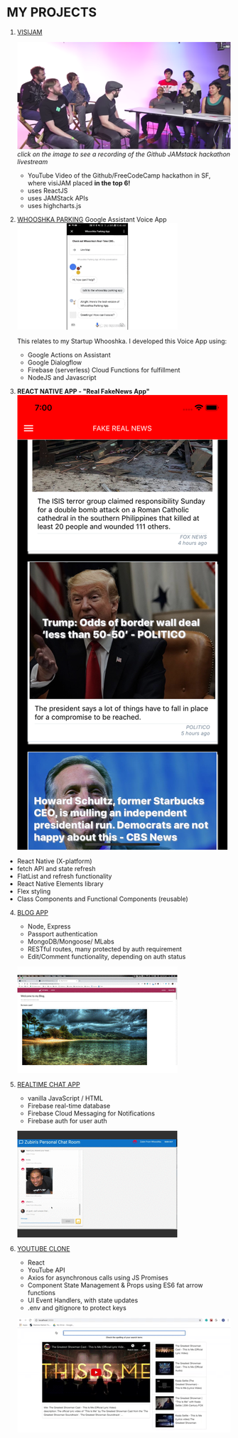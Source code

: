 
# MY PROJECTS
1. [VISIJAM](https://visijam.netlify.com)
    
    [![](../assets/yt_visijam.png)](https://www.youtube.com/watch?v=QhybHEs87mk&feature=youtu.be&t=4205)
    _click on the image to see a recording of the Github JAMstack hackathon livestream_
     
    * YouTube Video of the Github/FreeCodeCamp hackathon in SF, where visiJAM placed __in the top 6!__   
    * uses ReactJS    
    * uses JAMStack APIs    
    * uses highcharts.js

2. [WHOOSHKA PARKING](/whooshka.md) Google Assistant Voice App
![](../assets/whooshka_google_assistant.gif)

    This relates to my Startup Whooshka. I developed this Voice App using:
    * Google Actions on Assistant
    * Google Dialogflow
    * Firebase (serverless) Cloud Functions for fulfillment
    * NodeJS and Javascript

3. __REACT NATIVE APP -  "Real FakeNews App"__
![](../assets/iOS_react-native-fakenews.png)
* React Native (X-platform)
* fetch API and state refresh
* FlatList and refresh functionality
* React Native Elements library
* Flex styling
* Class Components and Functional Components (reusable)

4. [BLOG APP](https://zubinstestblog.herokuapp.com)    
    * Node, Express
    * Passport authentication
    * MongoDB/Mongoose/ MLabs
    * RESTful routes, many protected by auth requirement
    * Edit/Comment functionality, depending on auth status

    ![](../assets/express_blog.gif)

4. [REALTIME CHAT APP](https://codelabs-practice.firebaseapp.com/)
    * vanilla JavaScript / HTML
    * Firebase real-time database
    * Firebase Cloud Messaging for Notifications
    * Firebase auth for user auth

    ![](../assets/chat_app.gif)

5. [YOUTUBE CLONE](https://github.com/zeuslawyer/React-Redux/tree/master/1_react_youtube_clone)
    * React
    * YouTube API
    * Axios for asynchronous calls using JS Promises
    * Component State Management & Props using ES6 fat arrow functions
    * UI Event Handlers, with state updates
    * .env and gitignore to protect keys
    
    ![](../assets/youtube_clone.gif)